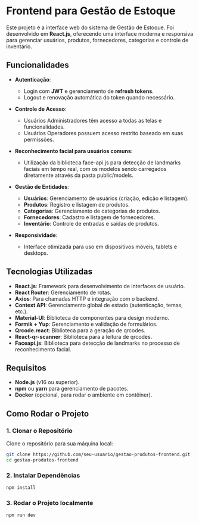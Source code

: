# Frontend para Gestão de Estoque

Este projeto é a interface web do sistema de Gestão de Estoque. Foi desenvolvido em **React.js**, oferecendo uma interface moderna e responsiva para gerenciar usuários, produtos, fornecedores, categorias e controle de inventário.

## Funcionalidades

- **Autenticação**:
  - Login com **JWT** e gerenciamento de **refresh tokens**.
  - Logout e renovação automática do token quando necessário.

- **Controle de Acesso**:
  - Usuários Administradores têm acesso a todas as telas e funcionalidades.
  - Usuários Operadores possuem acesso restrito baseado em suas permissões.

- **Reconhecimento facial para usuários comuns**:
  - Utilização da biblioteca face-api.js para detecção de landmarks faciais em tempo real, com os modelos sendo carregados diretamente através da pasta public/models.

- **Gestão de Entidades**:
  - **Usuários**: Gerenciamento de usuários (criação, edição e listagem).
  - **Produtos**: Registro e listagem de produtos.
  - **Categorias**: Gerenciamento de categorias de produtos.
  - **Fornecedores**: Cadastro e listagem de fornecedores.
  - **Inventário**: Controle de entradas e saídas de produtos.

- **Responsividade**:
  - Interface otimizada para uso em dispositivos móveis, tablets e desktops.

## Tecnologias Utilizadas

- **React.js**: Framework para desenvolvimento de interfaces de usuário.
- **React Router**: Gerenciamento de rotas.
- **Axios**: Para chamadas HTTP e integração com o backend.
- **Context API**: Gerenciamento global de estado (autenticação, temas, etc.).
- **Material-UI**: Biblioteca de componentes para design moderno.
- **Formik + Yup**: Gerenciamento e validação de formulários.
- **Qrcode.react**:  Biblioteca para a geração de qrcodes.
- **React-qr-scanner**: Biblioteca para a leitura de qrcodes.
- **Faceapi.js**: Biblioteca para detecção de landmarks no processo de reconhecimento facial.
## Requisitos

- **Node.js** (v16 ou superior).
- **npm** ou **yarn** para gerenciamento de pacotes.
- **Docker** (opcional, para rodar o ambiente em contêiner).

## Como Rodar o Projeto

### 1. Clonar o Repositório

Clone o repositório para sua máquina local:

```bash
git clone https://github.com/seu-usuario/gestao-produtos-frontend.git
cd gestao-produtos-frontend
```

### 2. Instalar Dependências 

```bash
npm install
```

### 3. Rodar o Projeto localmente 

```bash
npm run dev
```